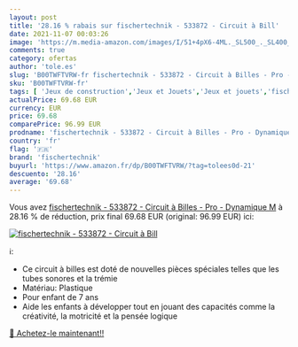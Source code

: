 ```yaml
---
layout: post
title: '28.16 % rabais sur fischertechnik - 533872 - Circuit à Bill'
date: 2021-11-07 00:03:26
image: 'https://m.media-amazon.com/images/I/51+4pX6-4ML._SL500_._SL400_.jpg'
comments: true
category: ofertas
author: 'tole.es'
slug: 'B00TWFTVRW-fr fischertechnik - 533872 - Circuit à Billes - Pro -...'
sku: 'B00TWFTVRW-fr'
tags: [ 'Jeux de construction','Jeux et Jouets','Jeux et jouets','fischertechnik', ]
actualPrice: 69.68 EUR
currency: EUR
price: 69.68
comparePrice: 96.99 EUR
prodname: 'fischertechnik - 533872 - Circuit à Billes - Pro - Dynamique M'
country: 'fr'
flag: '🇫🇷'
brand: 'fischertechnik'
buyurl: 'https://www.amazon.fr/dp/B00TWFTVRW/?tag=tolees0d-21'
descuento: '28.16'
average: '69.68'
---
```


Vous avez [fischertechnik - 533872 - Circuit à Billes - Pro - Dynamique M](https://www.amazon.fr/dp/B00TWFTVRW/?tag=tolees0d-21)  à  28.16 % de réduction, prix final  69.68 EUR (original: 96.99 EUR) ici:

[![fischertechnik - 533872 - Circuit à Bill](https://m.media-amazon.com/images/I/51+4pX6-4ML._SL500_._SL400_.jpg)](https://www.amazon.fr/dp/B00TWFTVRW/?tag=tolees0d-21)

ℹ️:

- Ce circuit à billes est doté de nouvelles pièces spéciales telles que les tubes sonores et la trémie
- Matériau: Plastique
- Pour enfant de 7 ans
- Aide les enfants à développer tout en jouant des capacités comme la créativité, la motricité et la pensée logique

[🛒 Achetez-le maintenant!!](https://www.amazon.fr/dp/B00TWFTVRW/?tag=tolees0d-21)
